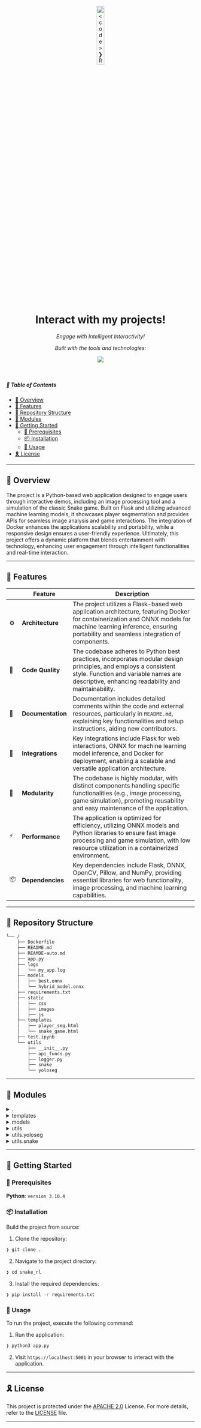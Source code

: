 <p align="center">
  <img src="https://cdn-icons-png.flaticon.com/512/6295/6295417.png" width="20%" alt="<code>❯ REPLACE-ME</code>-logo">
</p>
<p align="center">
    <h1 align="center">Interact with my projects!</h1>
</p>
<p align="center">
    <em>Engage with Intelligent Interactivity!</em>
</p>
<p align="center">
	<!-- Shields.io badges disabled, using skill icons. --></p>
<p align="center">
		<em>Built with the tools and technologies:</em>
</p>
<p align="center">
	<a href="https://skillicons.dev">
		<img src="https://skillicons.dev/icons?i=html,md,py">
	</a></p>

<br>

##### 🔗 Table of Contents

- [📍 Overview](#-overview)
- [👾 Features](#-features)
- [📂 Repository Structure](#-repository-structure)
- [🧩 Modules](#-modules)
- [🚀 Getting Started](#-getting-started)
    - [🔖 Prerequisites](#-prerequisites)
    - [📦 Installation](#-installation)
    - [🤖 Usage](#-usage)
- [🎗 License](#-license)

---

## 📍 Overview

The project is a Python-based web application designed to engage users through interactive demos, including an image processing tool and a simulation of the classic Snake game. Built on Flask and utilizing advanced machine learning models, it showcases player segmentation and provides APIs for seamless image analysis and game interactions. The integration of Docker enhances the applications scalability and portability, while a responsive design ensures a user-friendly experience. Ultimately, this project offers a dynamic platform that blends entertainment with technology, enhancing user engagement through intelligent functionalities and real-time interaction.

---

## 👾 Features

|    |   Feature         | Description |
|----|-------------------|---------------------------------------------------------------|
| ⚙️  | **Architecture**  | The project utilizes a Flask-based web application architecture, featuring Docker for containerization and ONNX models for machine learning inference, ensuring portability and seamless integration of components. |
| 🔩 | **Code Quality**  | The codebase adheres to Python best practices, incorporates modular design principles, and employs a consistent style. Function and variable names are descriptive, enhancing readability and maintainability. |
| 📄 | **Documentation** | Documentation includes detailed comments within the code and external resources, particularly in `README.md`, explaining key functionalities and setup instructions, aiding new contributors. |
| 🔌 | **Integrations**  | Key integrations include Flask for web interactions, ONNX for machine learning model inference, and Docker for deployment, enabling a scalable and versatile application architecture. |
| 🧩 | **Modularity**    | The codebase is highly modular, with distinct components handling specific functionalities (e.g., image processing, game simulation), promoting reusability and easy maintenance of the application. |
| ⚡️  | **Performance**   | The application is optimized for efficiency, utilizing ONNX models and Python libraries to ensure fast image processing and game simulation, with low resource utilization in a containerized environment. |
| 📦 | **Dependencies**  | Key dependencies include Flask, ONNX, OpenCV, Pillow, and NumPy, providing essential libraries for web functionality, image processing, and machine learning capabilities. |

---

## 📂 Repository Structure

```sh
└── /
    ├── Dockerfile
    ├── README.md
    ├── REAMDE-auto.md
    ├── app.py
    ├── logs
    │   └── my_app.log
    ├── models
    │   ├── best.onnx
    │   └── hybrid_model.onnx
    ├── requirements.txt
    ├── static
    │   ├── css
    │   ├── images
    │   ├── js
    ├── templates
    │   ├── player_seg.html
    │   └── snake_game.html
    ├── test.ipynb
    └── utils
        ├── __init__.py
        ├── api_funcs.py
        ├── logger.py
        ├── snake
        └── yoloseg
```

---

## 🧩 Modules

<details closed><summary>.</summary>

| File | Summary |
| --- | --- |
| [Dockerfile](Dockerfile) | Facilitates the deployment of a Python-based web application by defining the environment and dependencies required for operation. It sets up a Flask server, configures necessary packages for image processing, and ensures smooth execution of the application within a Docker container, enhancing portability and scalability within the overall architecture. |
| [app.py](app.py) | Facilitates user interaction through a Flask web application, serving detailed project information on player segmentation and a snake game simulation. Additionally, it exposes APIs for image processing and game simulation, ensuring seamless integration with the overarching architecture while enhancing user engagement and functionality. |
| [requirements.txt](requirements.txt) | Defines essential dependencies for the application, facilitating the integration of key libraries and frameworks such as Flask for web functionality and ONNX for model inference. Ensures a robust environment to support the project’s architecture, which centers on web-based interactions and machine learning capabilities. |


</details>

<details closed><summary>templates</summary>

| File | Summary |
| --- | --- |
| [player_seg.html](templates/player_seg.html) | Facilitates an interactive image processing demo on a project portfolio site, allowing users to upload images for processing. Showcases project details, images, and relevant resources while enhancing user experience with a responsive design and Bootstrap integration, aligning with the overall architecture of the repository. |
| [snake_game.html](templates/snake_game.html) | Creates an interactive Snake Game demo interface, showcasing project details alongside a visually appealing layout. The inclusion of simulation controls and project imagery enhances user engagement, seamlessly integrating within the repositorys architecture to provide a dynamic, informative experience for visitors exploring the project portfolio. |

</details>

<details closed><summary>models</summary>

| File | Summary |
| --- | --- |
| [best.onnx](models/best.onnx) | Facilitating advanced machine learning capabilities, the best.onnx model serves as a primary machine learning artifact within the repository. Its integration enhances the applications performance by providing state-of-the-art predictions, contributing significantly to the overall architecture dedicated to delivering a seamless user experience through intelligent features. |
| [hybrid_model.onnx](models/hybrid_model.onnx) | Houses a hybrid model designed to integrate multiple machine learning techniques, enhancing the repositorys capability to perform complex tasks. This model serves as a crucial component in the architecture, facilitating efficient data processing and inference in applications tied to image recognition and segmentation. |

</details>

<details closed><summary>utils</summary>

| File | Summary |
| --- | --- |
| [api_funcs.py](utils/api_funcs.py) | Facilitates image processing and game simulation within the application. It leverages YOLOSeg for image segmentation and the Snake game environment for simulating game actions, enhancing user interaction by providing processed images and game states as JSON responses, integral to the repositorys interactive features. |
| [logger.py](utils/logger.py) | Enhances the applications logging capabilities by establishing a structured logging system that rotates log files daily, retains logs for 30 days, and captures execution details of functions. This facilitates efficient monitoring and debugging, contributing to the overall reliability and maintainability of the repositorys architecture. |

</details>

<details closed><summary>utils.yoloseg</summary>

| File | Summary |
| --- | --- |
| [YOLOSeg.py](utils/yoloseg/YOLOSeg.py) | Facilitates advanced object segmentation by leveraging a YOLO model. Key features include image preprocessing, inference execution, and output processing to yield bounding boxes and mask maps. Integrates seamlessly into the repositorys architecture, enhancing functionality for image analysis and object detection tasks. |
| [utils.py](utils/yoloseg/utils.py) | Facilitates object detection and visualization within the repositorys architecture by defining essential utility functions. It enhances model performance through non-maximum suppression, bounding box transformations, and drawing functionality, ultimately supporting the integration of visual outputs in applications such as video surveillance and automated scene understanding. |

</details>

<details closed><summary>utils.snake</summary>

| File | Summary |
| --- | --- |
| [SnakeEnv.py](utils/snake/SnakeEnv.py) | Establishes a foundational environment for a multi-board Snake game, defining board states, rewards, and movement logic. Enables the simulation of game actions, such as eating fruits and colliding with walls, while supporting various game configurations to enhance the user experience within the broader repository architecture. |
| [HybridAgent.py](utils/snake/HybridAgent.py) | HybridAgent integrates baseline and DQN strategies to enhance gameplay in the repositorys snake game project. By dynamically selecting actions based on board state and avoiding self-collisions and wall hits, it improves decision-making for game agents, contributing significantly to the overall architecture of intelligent gameplay. |
| [BaselineAgent.py](utils/snake/BaselineAgent.py) | Defines a BaselineAgent that utilizes a decision-making mechanism based on the current game state in the repositorys Snake game architecture. It optimally determines actions for multiple game boards, prioritizing safe moves while navigating towards objectives, thereby enhancing gameplay dynamics and user experience. |
| [BaseAgent.py](utils/snake/BaseAgent.py) | Facilitates the creation of game agents by providing a foundational structure with essential constants and methods. Serves as a blueprint for subclasses to implement specific behaviors and actions, thereby enabling dynamic interaction with the game environment, critical for the overall gameplay experience within the repositorys architecture. |
| [DQNAgent.py](utils/snake/DQNAgent.py) | Enables a Deep Q-Network (DQN) agent for decision-making in gaming environments by leveraging ONNX models for inference. Critical features include action selection, Q-value updates, and input transformation, facilitating intelligent gameplay and adaptive learning inherent to the repositorys overall architecture focused on reinforcement learning. |

</details>

---

## 🚀 Getting Started

### 🔖 Prerequisites

**Python**: `version 3.10.4`

### 📦 Installation

Build the project from source:

1. Clone the  repository:
```sh
❯ git clone .
```

2. Navigate to the project directory:
```sh
❯ cd snake_rl
```

3. Install the required dependencies:
```sh
❯ pip install -r requirements.txt
```

### 🤖 Usage

To run the project, execute the following command:

1. Run the application:
```sh
❯ python3 app.py
```

2. Visit `https://localhost:5001` in your browser to interact with the application.


---

## 🎗 License

This project is protected under the [APACHE 2.0](https://choosealicense.com/licenses/apache-2.0/) License. For more details, refer to the [LICENSE](https://choosealicense.com/licenses/apache-2.0/) file.

---
